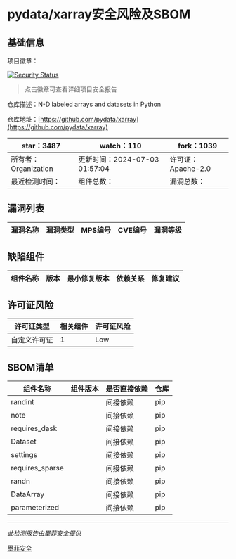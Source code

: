 # pydata/xarray安全风险及SBOM

## 基础信息

项目徽章：

[![Security Status](https://www.murphysec.com/platform3/v31/badge/1808207962746916864.svg)](https://www.murphysec.com/console/report/1808207962054856704/1808207962746916864)

> 点击徽章可查看详细项目安全报告

仓库描述：N-D labeled arrays and datasets in Python

仓库地址：[https://github.com/pydata/xarray](https://github.com/pydata/xarray)

| star：3487 | watch：110 | fork：1039 |
| ----------- | -------------- | ------------ |
| 所有者：Organization | 更新时间：2024-07-03 01:57:04 | 许可证：Apache-2.0 |
| 最近检测时间： | 组件总数： | 漏洞总数： |




## 漏洞列表

| 漏洞名称 | 漏洞类型 | MPS编号 | CVE编号 | 漏洞等级 |
| ------- | ------ | ------- | ------ | ----- |





## 缺陷组件

| 组件名称 | 版本 | 最小修复版本 | 依赖关系 | 修复建议 |
| -------- | ---- | ------------ | -------- | -------- |





## 许可证风险

| 许可证类型 | 相关组件 | 许可证风险 |
| ---------- | -------- | ---------- |
|自定义许可证|1|Low|




## SBOM清单

| 组件名称 | 组件版本 | 是否直接依赖 | 仓库 |
| -------- | -------- | ------------ | ---- |
|randint||间接依赖|pip|
|note||间接依赖|pip|
|requires_dask||间接依赖|pip|
|Dataset||间接依赖|pip|
|settings||间接依赖|pip|
|requires_sparse||间接依赖|pip|
|randn||间接依赖|pip|
|DataArray||间接依赖|pip|
|parameterized||间接依赖|pip|


------

*此检测报告由墨菲安全提供*

[墨菲安全](www.murphysec.com)
